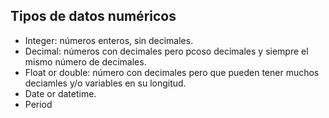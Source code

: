 ## Tipos de datos numéricos
* Integer: números enteros, sin decimales.
* Decimal: números con decimales pero pcoso decimales y siempre el mismo número de decimales. 
* Float or double: número con decimales pero que pueden tener muchos deciamles y/o variables en su longitud. 
* Date or datetime. 
* Period
